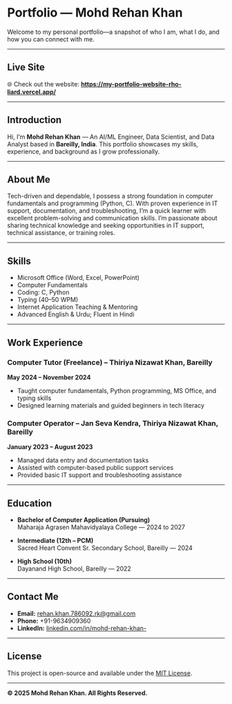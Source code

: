 # Portfolio — Mohd Rehan Khan

Welcome to my personal portfolio—a snapshot of who I am, what I do, and how you can connect with me.

---

##  Live Site  
🌐 Check out the website: **https://my-portfolio-website-rho-liard.vercel.app/**

---

##  Introduction  
Hi, I’m **Mohd Rehan Khan** — An AI/ML Engineer, Data Scientist, and Data Analyst based in **Bareilly, India**. This portfolio showcases my skills, experience, and background as I grow professionally.

---

##  About Me  
Tech-driven and dependable, I possess a strong foundation in computer fundamentals and programming (Python, C). With proven experience in IT support, documentation, and troubleshooting, I’m a quick learner with excellent problem-solving and communication skills. I’m passionate about sharing technical knowledge and seeking opportunities in IT support, technical assistance, or training roles.

---

##  Skills  
- Microsoft Office (Word, Excel, PowerPoint)  
- Computer Fundamentals  
- Coding: C, Python  
- Typing (40–50 WPM)  
- Internet Application Teaching & Mentoring  
- Advanced English & Urdu; Fluent in Hindi

---

##  Work Experience  

### Computer Tutor (Freelance) – Thiriya Nizawat Khan, Bareilly  
**May 2024 – November 2024**  
- Taught computer fundamentals, Python programming, MS Office, and typing skills  
- Designed learning materials and guided beginners in tech literacy  

### Computer Operator – Jan Seva Kendra, Thiriya Nizawat Khan, Bareilly  
**January 2023 – August 2023**  
- Managed data entry and documentation tasks  
- Assisted with computer-based public support services  
- Provided basic IT support and troubleshooting assistance  

---

##  Education  
- **Bachelor of Computer Application (Pursuing)**  
  Maharaja Agrasen Mahavidyalaya College — 2024 to 2027  

- **Intermediate (12th – PCM)**  
  Sacred Heart Convent Sr. Secondary School, Bareilly — 2024  

- **High School (10th)**  
  Dayanand High School, Bareilly — 2022  

---

##  Contact Me  
- **Email:** rehan.khan.786092.rk@gmail.com  
- **Phone:** +91-9634909360  
- **LinkedIn:** [linkedin.com/in/mohd-rehan-khan-](https://www.linkedin.com/in/mohd-rehan-khan-)

---

##  License  
This project is open-source and available under the [MIT License](LICENSE).

---

**© 2025 Mohd Rehan Khan. All Rights Reserved.**
